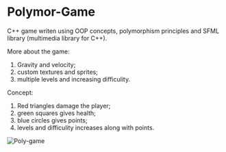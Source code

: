 # Polymor-Game
C++ game writen using OOP concepts, polymorphism principles and SFML library (multimedia library for C++).

More about the game:
  1. Gravity and velocity;
  2. custom textures and sprites;
  3. multiple levels and increasing difficulity.
  
Concept:
  1. Red triangles damage the player;
  2. green squares gives health;
  3. blue circles gives points;
  4. levels and difficulity increases along with points.

![Poly-game](https://user-images.githubusercontent.com/55896286/182969196-467a1a10-20a2-4597-9aa1-13fa633ae6d5.png)
